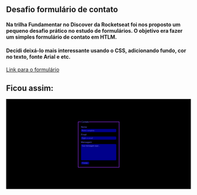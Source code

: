 ## Desafio formulário de contato

#### Na trilha Fundamentar no Discover da Rocketseat foi nos proposto um pequeno desafio prático no estudo de formulários. O objetivo era fazer um simples formulário de contato em HTLM.

#### Decidi deixá-lo mais interessante usando o CSS, adicionando fundo, cor no texto, fonte Arial e etc.

[Link para o formulário](https://index-evelin.github.io/formulario-de-contato/)

## Ficou assim:

![form-ctt](/preview/form-ctt.png)
